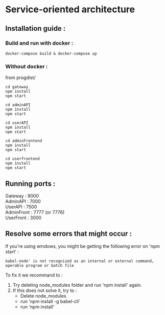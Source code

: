 # Service-oriented architecture
## Installation guide :

### Build and run with docker :
```console
docker-compose build & docker-compose up
```

### Without docker :
from progdist/

```console
cd gateway
npm install
npm start
```
```console
cd adminAPI
npm install
npm start
```
```console
cd userAPI
npm install
npm start
```
```console
cd adminFrontend
npm install
npm start
```
```console
cd userfrontend
npm install
npm start
```
## Running ports :
Gateway : 9000\
AdminAPI : 7000\
UserAPI : 7500\
AdminFront : 7777 (or 7776)\
UserFront : 3000

## Resolve some errors that might occur :
If you're using windows, you might be getting the following error on 'npm start' :

```console
babel-node' is not recognized as an internal or external command, operable program or batch file
```

To fix it we recommand to :
1. Try deleting node_modules folder and run 'npm install' again.
2. If this does not solve it, try to :
    - Delete node_modules
    - run 'npm install -g babel-cli'
    - run 'npm install'